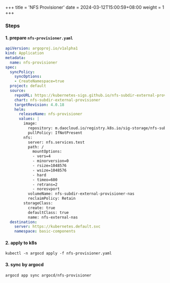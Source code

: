 +++
title = 'NFS Provisioner'
date = 2024-03-12T15:00:59+08:00
weight = 1
+++

### Steps
#### 1. prepare `nfs-provisioner.yaml`
```yaml
apiVersion: argoproj.io/v1alpha1
kind: Application
metadata:
  name: nfs-provisioner
spec:
  syncPolicy:
    syncOptions:
    - CreateNamespace=true
  project: default
  source:
    repoURL: https://kubernetes-sigs.github.io/nfs-subdir-external-provisioner
    chart: nfs-subdir-external-provisioner
    targetRevision: 4.0.18
    helm:
      releaseName: nfs-provisioner
      values: |
        image:
          repository: m.daocloud.io/registry.k8s.io/sig-storage/nfs-subdir-external-provisioner
          pullPolicy: IfNotPresent
        nfs:
          server: nfs.services.test
          path: /
            mountOptions:
            - vers=4
            - minorversion=0
            - rsize=1048576
            - wsize=1048576
            - hard
            - timeo=600
            - retrans=2
            - noresvport
          volumeName: nfs-subdir-external-provisioner-nas
          reclaimPolicy: Retain
        storageClass:
          create: true
          defaultClass: true
          name: nfs-external-nas
  destination:
    server: https://kubernetes.default.svc
    namespace: basic-components
```



#### 2. apply to k8s
```shell
kubectl -n argocd apply -f nfs-provisioner.yaml
```

#### 3. sync by argocd
```shell
argocd app sync argocd/nfs-provisioner
```